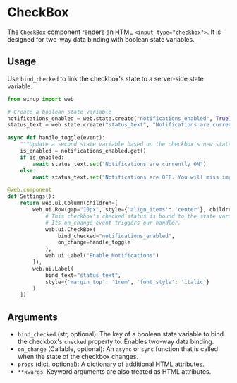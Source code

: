 # CheckBox

The `CheckBox` component renders an HTML `<input type="checkbox">`. It is designed for two-way data binding with boolean state variables.

## Usage

Use `bind_checked` to link the checkbox's state to a server-side state variable.

```python
from winup import web

# Create a boolean state variable
notifications_enabled = web.state.create("notifications_enabled", True)
status_text = web.state.create("status_text", "Notifications are currently ON")

async def handle_toggle(event):
    """Update a second state variable based on the checkbox's new state."""
    is_enabled = notifications_enabled.get()
    if is_enabled:
        await status_text.set("Notifications are currently ON")
    else:
        await status_text.set("Notifications are OFF. You will miss important updates.")

@web.component
def Settings():
    return web.ui.Column(children=[
        web.ui.Row(gap="10px", style={'align_items': 'center'}, children=[
            # This checkbox's checked status is bound to the state variable.
            # Its on_change event triggers our handler.
            web.ui.CheckBox(
                bind_checked="notifications_enabled",
                on_change=handle_toggle
            ),
            web.ui.Label("Enable Notifications")
        ]),
        web.ui.Label(
            bind_text="status_text",
            style={'margin_top': '1rem', 'font_style': 'italic'}
        )
    ])
```

## Arguments
- `bind_checked` (str, optional): The key of a boolean state variable to bind the checkbox's `checked` property to. Enables two-way data binding.
- `on_change` (Callable, optional): An `async` or `sync` function that is called when the state of the checkbox changes.
- `props` (dict, optional): A dictionary of additional HTML attributes.
- `**kwargs`: Keyword arguments are also treated as HTML attributes. 